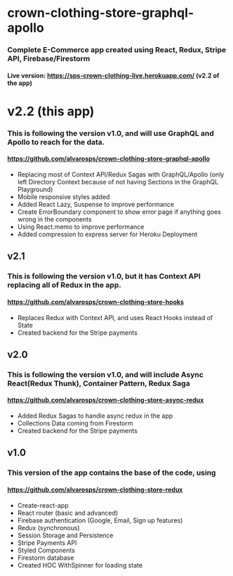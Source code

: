 # crown-clothing-store-graphql-apollo
### Complete E-Commerce app created using React, Redux, Stripe API, Firebase/Firestorm
#### Live version: https://sps-crown-clothing-live.herokuapp.com/ (v2.2 of the app)

# v2.2 (this app)
### This is following the version v1.0, and will use GraphQL and Apollo to reach for the data.
#### https://github.com/alvarosps/crown-clothing-store-graphql-apollo
* Replacing most of Context API/Redux Sagas with GraphQL/Apollo (only left Directory Context because of not having Sections in the GraphQL Playground)
* Mobile responsive styles added
* Added React Lazy, Suspense to improve performance
* Create ErrorBoundary component to show error page if anything goes wrong in the components
* Using React.memo to improve performance
* Added compression to express server for Heroku Deployment

## v2.1
### This is following the version v1.0, but it has Context API replacing all of Redux in the app.
#### https://github.com/alvarosps/crown-clothing-store-hooks
* Replaces Redux with Context API, and uses React Hooks instead of State
* Created backend for the Stripe payments

## v2.0
### This is following the version v1.0, and will include Async React(Redux Thunk), Container Pattern, Redux Saga
#### https://github.com/alvarosps/crown-clothing-store-async-redux
* Added Redux Sagas to handle async redux in the app
* Collections Data coming from Firestorm
* Created backend for the Stripe payments

## v1.0
### This version of the app contains the base of the code, using
#### https://github.com/alvarosps/crown-clothing-store-redux
* Create-react-app
* React router (basic and advanced)
* Firebase authentication (Google, Email, Sign up features)
* Redux (synchronous)
* Session Storage and Persistence
* Stripe Payments API
* Styled Components
* Firestorm database
* Created HOC WithSpinner for loading state
